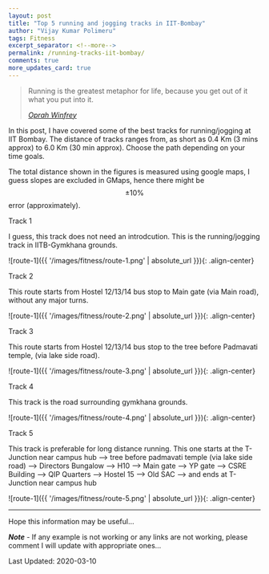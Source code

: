```yaml
---
layout: post
title: "Top 5 running and jogging tracks in IIT-Bombay"
author: "Vijay Kumar Polimeru"
tags: Fitness
excerpt_separator: <!--more-->
permalink: /running-tracks-iit-bombay/
comments: true
more_updates_card: true
---
```


>Running is the greatest metaphor for life, because you get out of it what you put into it.  <!--more-->
> 
><cite><a href="https://www.goodreads.com/quotes/49401-running-is-the-greatest-metaphor-for-life-because-you-get">Oprah Winfrey </a></cite>

In this post, I have covered some of the best tracks for running/jogging at IIT Bombay. The distance of tracks ranges from, as short as 0.4 Km (3 mins approx) to 6.0 Km (30 min approx).
Choose the path depending on your time goals.  

The total distance shown in the figures is measured using google maps, 
I guess slopes are excluded in GMaps, hence there might be $$ \pm 10\% $$ error (approximately).

Track 1

I guess, this track does not need an introdcution. This is the running/jogging track in IITB-Gymkhana grounds. 

![route-1]({{ '/images/fitness/route-1.png' | absolute_url }}){: .align-center}

Track 2

This route starts from Hostel 12/13/14 bus stop to Main gate (via Main road), without any major turns.

![route-1]({{ '/images/fitness/route-2.png' | absolute_url }}){: .align-center}

Track 3

This route starts from Hostel 12/13/14 bus stop to the tree before Padmavati temple, (via lake side road).

![route-1]({{ '/images/fitness/route-3.png' | absolute_url }}){: .align-center}

Track 4

This track is the road surrounding gymkhana grounds. 

![route-1]({{ '/images/fitness/route-4.png' | absolute_url }}){: .align-center}

Track 5

This track is preferable for long distance running. This one starts
at the T-Junction near campus hub --> tree before padmavati temple (via lake side road) --> Directors Bungalow --> H10 --> Main gate --> YP gate --> CSRE Building
--> QIP Quarters --> Hostel 15 --> Old SAC --> and ends at T-Junction near campus hub

![route-1]({{ '/images/fitness/route-5.png' | absolute_url }}){: .align-center}


---
Hope this information may be useful…

***Note*** - If any example is not working or any links are not working, please comment I will update with appropriate ones…

Last Updated: 2020-03-10	